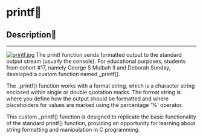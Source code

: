 # printf:tada:

## Description:page_facing_up:

------------

[![printf.jpg](https://i.postimg.cc/QtBH3tmV/printf.jpg)](https://postimg.cc/S2hyLmwp)
The printf function sends formatted output to the standard output stream (usually the console). For educational purposes, students from cohort #17, namely George S Mulbah II and Deborah Sunday, developed a custom function named _printf().

The _printf() function works with a format string, which is a character string enclosed within single or double quotation marks. The format string is where you define how the output should be formatted and where placeholders for values are marked using the percentage '%' operator.

This custom _printf() function is designed to replicate the basic functionality of the standard printf() function, providing an opportunity for learning about string formatting and manipulation in C programming.






